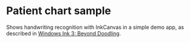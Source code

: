 <!---
  category: CustomUserInteractions Inking
-->

# Patient chart sample

Shows handwriting recognition with InkCanvas in a simple demo app, as described in
[Windows Ink 3: Beyond Doodling](https://blogs.windows.com/buildingapps/2016/11/23/windows-ink-3-beyond-doodling).
